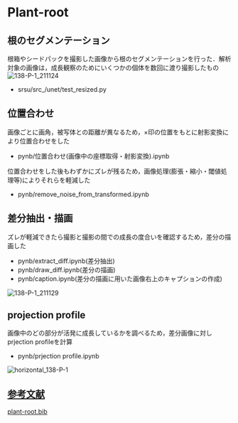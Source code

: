 # Plant-root

## 根のセグメンテーション

根箱やシードパックを撮影した画像から根のセグメンテーションを行った．解析対象の画像は，成長観察のためにいくつかの個体を数回に渡り撮影したもの 
![138-P-1_211124](https://user-images.githubusercontent.com/51512765/156523396-3497deec-07c6-449a-b543-686be297dc40.png)

* srsu/src_/unet/test_resized.py  

## 位置合わせ

画像ごとに画角，被写体との距離が異なるため，×印の位置をもとに射影変換により位置合わせをした

* pynb/位置合わせ(画像中の座標取得・射影変換).ipynb

位置合わせをした後もわずかにズレが残るため，画像処理(膨張・縮小・閾値処理等)によりそれらを軽減した

* pynb/remove_noise_from_transformed.ipynb

## 差分抽出・描画

ズレが軽減できたら撮影と撮影の間での成長の度合いを確認するため，差分の描画した

* pynb/extract_diff.ipynb(差分抽出)
* pynb/draw_diff.ipynb(差分の描画)
* pynb/caption.ipynb(差分の描画に用いた画像右上のキャプションの作成)

![138-P-1_211129](https://user-images.githubusercontent.com/51512765/156688297-9decb6a6-71da-4781-8c18-63b5bcc51ede.png)



## projection profile

画像中のどの部分が活発に成長しているかを調べるため，差分画像に対しprjection profileを計算

* pynb/prjection profile.ipynb

![horizontal_138-P-1](https://user-images.githubusercontent.com/51512765/156716313-8a2dee7d-7876-4ee2-b70f-51a53c5de099.png)

## [参考文献](https://github.com/t-nakatani/plant-root/blob/main/paper.md)

[plant-root.bib](https://github.com/t-nakatani/plant-root/blob/main/plant-root.bib)